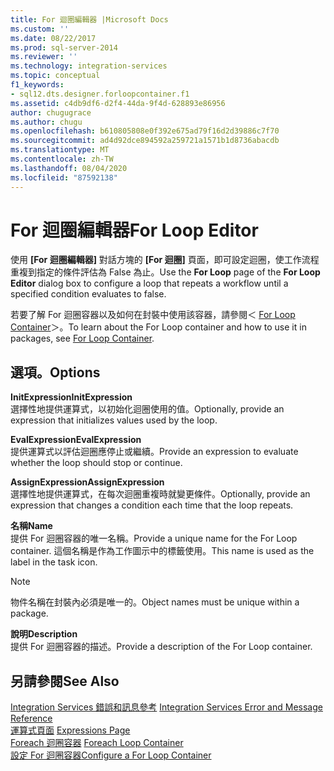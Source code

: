 ```yaml
---
title: For 迴圈編輯器 |Microsoft Docs
ms.custom: ''
ms.date: 08/22/2017
ms.prod: sql-server-2014
ms.reviewer: ''
ms.technology: integration-services
ms.topic: conceptual
f1_keywords:
- sql12.dts.designer.forloopcontainer.f1
ms.assetid: c4db9df6-d2f4-44da-9f4d-628893e86956
author: chugugrace
ms.author: chugu
ms.openlocfilehash: b610805808e0f392e675ad79f16d2d39886c7f70
ms.sourcegitcommit: ad4d92dce894592a259721a1571b1d8736abacdb
ms.translationtype: MT
ms.contentlocale: zh-TW
ms.lasthandoff: 08/04/2020
ms.locfileid: "87592138"
---
```

# <a name="for-loop-editor"></a><span data-ttu-id="9afd0-102">For 迴圈編輯器</span><span class="sxs-lookup"><span data-stu-id="9afd0-102">For Loop Editor</span></span>
  <span data-ttu-id="9afd0-103">使用 **[For 迴圈編輯器]** 對話方塊的 **[For 迴圈]** 頁面，即可設定迴圈，使工作流程重複到指定的條件評估為 False 為止。</span><span class="sxs-lookup"><span data-stu-id="9afd0-103">Use the **For Loop** page of the **For Loop Editor** dialog box to configure a loop that repeats a workflow until a specified condition evaluates to false.</span></span>  
  
 <span data-ttu-id="9afd0-104">若要了解 For 迴圈容器以及如何在封裝中使用該容器，請參閱＜ [For Loop Container](control-flow/for-loop-container.md)＞。</span><span class="sxs-lookup"><span data-stu-id="9afd0-104">To learn about the For Loop container and how to use it in packages, see [For Loop Container](control-flow/for-loop-container.md).</span></span>  
  
## <a name="options"></a><span data-ttu-id="9afd0-105">選項。</span><span class="sxs-lookup"><span data-stu-id="9afd0-105">Options</span></span>  
 <span data-ttu-id="9afd0-106">**InitExpression**</span><span class="sxs-lookup"><span data-stu-id="9afd0-106">**InitExpression**</span></span>  
 <span data-ttu-id="9afd0-107">選擇性地提供運算式，以初始化迴圈使用的值。</span><span class="sxs-lookup"><span data-stu-id="9afd0-107">Optionally, provide an expression that initializes values used by the loop.</span></span>  
  
 <span data-ttu-id="9afd0-108">**EvalExpression**</span><span class="sxs-lookup"><span data-stu-id="9afd0-108">**EvalExpression**</span></span>  
 <span data-ttu-id="9afd0-109">提供運算式以評估迴圈應停止或繼續。</span><span class="sxs-lookup"><span data-stu-id="9afd0-109">Provide an expression to evaluate whether the loop should stop or continue.</span></span>  
  
 <span data-ttu-id="9afd0-110">**AssignExpression**</span><span class="sxs-lookup"><span data-stu-id="9afd0-110">**AssignExpression**</span></span>  
 <span data-ttu-id="9afd0-111">選擇性地提供運算式，在每次迴圈重複時就變更條件。</span><span class="sxs-lookup"><span data-stu-id="9afd0-111">Optionally, provide an expression that changes a condition each time that the loop repeats.</span></span>  
  
 <span data-ttu-id="9afd0-112">**名稱**</span><span class="sxs-lookup"><span data-stu-id="9afd0-112">**Name**</span></span>  
 <span data-ttu-id="9afd0-113">提供 For 迴圈容器的唯一名稱。</span><span class="sxs-lookup"><span data-stu-id="9afd0-113">Provide a unique name for the For Loop container.</span></span> <span data-ttu-id="9afd0-114">這個名稱是作為工作圖示中的標籤使用。</span><span class="sxs-lookup"><span data-stu-id="9afd0-114">This name is used as the label in the task icon.</span></span>  
  
> [!NOTE]  
>  <span data-ttu-id="9afd0-115">物件名稱在封裝內必須是唯一的。</span><span class="sxs-lookup"><span data-stu-id="9afd0-115">Object names must be unique within a package.</span></span>  
  
 <span data-ttu-id="9afd0-116">**說明**</span><span class="sxs-lookup"><span data-stu-id="9afd0-116">**Description**</span></span>  
 <span data-ttu-id="9afd0-117">提供 For 迴圈容器的描述。</span><span class="sxs-lookup"><span data-stu-id="9afd0-117">Provide a description of the For Loop container.</span></span>  
  
## <a name="see-also"></a><span data-ttu-id="9afd0-118">另請參閱</span><span class="sxs-lookup"><span data-stu-id="9afd0-118">See Also</span></span>  
 <span data-ttu-id="9afd0-119">[Integration Services 錯誤和訊息參考](../../2014/integration-services/integration-services-error-and-message-reference.md) </span><span class="sxs-lookup"><span data-stu-id="9afd0-119">[Integration Services Error and Message Reference](../../2014/integration-services/integration-services-error-and-message-reference.md) </span></span>  
 <span data-ttu-id="9afd0-120">[運算式頁面](expressions/expressions-page.md) </span><span class="sxs-lookup"><span data-stu-id="9afd0-120">[Expressions Page](expressions/expressions-page.md) </span></span>  
 <span data-ttu-id="9afd0-121">[Foreach 迴圈容器](control-flow/foreach-loop-container.md) </span><span class="sxs-lookup"><span data-stu-id="9afd0-121">[Foreach Loop Container](control-flow/foreach-loop-container.md) </span></span>  
 [<span data-ttu-id="9afd0-122">設定 For 迴圈容器</span><span class="sxs-lookup"><span data-stu-id="9afd0-122">Configure a For Loop Container</span></span>](../../2014/integration-services/configure-a-for-loop-container.md)  
  
  
